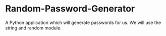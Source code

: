 # Random-Password-Generator
A Python application which will generate passwords for us. We will use the string and random module. 

